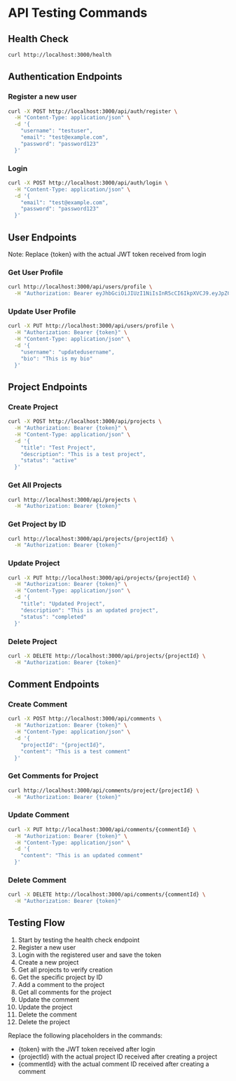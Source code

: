 # API Testing Commands

## Health Check
```bash
curl http://localhost:3000/health
```

## Authentication Endpoints

### Register a new user
```bash
curl -X POST http://localhost:3000/api/auth/register \
  -H "Content-Type: application/json" \
  -d '{
    "username": "testuser",
    "email": "test@example.com",
    "password": "password123"
  }'
```

### Login
```bash
curl -X POST http://localhost:3000/api/auth/login \
  -H "Content-Type: application/json" \
  -d '{
    "email": "test@example.com",
    "password": "password123"
  }'
```

## User Endpoints
Note: Replace {token} with the actual JWT token received from login

### Get User Profile
```bash
curl http://localhost:3000/api/users/profile \
  -H "Authorization: Bearer eyJhbGciOiJIUzI1NiIsInR5cCI6IkpXVCJ9.eyJpZCI6IjZkMTI4MmE3LTA1MzItNDIwZi05OTJhLWU2NDc2MWZkNzliMCIsInJvbGUiOiJ1c2VyIiwiaWF0IjoxNzM5NjAwNTgxLCJleHAiOjE3Mzk2ODY5ODF9.InZNogTdI5TIfuC6-RxA_4fE8I9xAt3K-kL3vRcs7hw"
```

### Update User Profile
```bash
curl -X PUT http://localhost:3000/api/users/profile \
  -H "Authorization: Bearer {token}" \
  -H "Content-Type: application/json" \
  -d '{
    "username": "updatedusername",
    "bio": "This is my bio"
  }'
```

## Project Endpoints

### Create Project
```bash
curl -X POST http://localhost:3000/api/projects \
  -H "Authorization: Bearer {token}" \
  -H "Content-Type: application/json" \
  -d '{
    "title": "Test Project",
    "description": "This is a test project",
    "status": "active"
  }'
```

### Get All Projects
```bash
curl http://localhost:3000/api/projects \
  -H "Authorization: Bearer {token}"
```

### Get Project by ID
```bash
curl http://localhost:3000/api/projects/{projectId} \
  -H "Authorization: Bearer {token}"
```

### Update Project
```bash
curl -X PUT http://localhost:3000/api/projects/{projectId} \
  -H "Authorization: Bearer {token}" \
  -H "Content-Type: application/json" \
  -d '{
    "title": "Updated Project",
    "description": "This is an updated project",
    "status": "completed"
  }'
```

### Delete Project
```bash
curl -X DELETE http://localhost:3000/api/projects/{projectId} \
  -H "Authorization: Bearer {token}"
```

## Comment Endpoints

### Create Comment
```bash
curl -X POST http://localhost:3000/api/comments \
  -H "Authorization: Bearer {token}" \
  -H "Content-Type: application/json" \
  -d '{
    "projectId": "{projectId}",
    "content": "This is a test comment"
  }'
```

### Get Comments for Project
```bash
curl http://localhost:3000/api/comments/project/{projectId} \
  -H "Authorization: Bearer {token}"
```

### Update Comment
```bash
curl -X PUT http://localhost:3000/api/comments/{commentId} \
  -H "Authorization: Bearer {token}" \
  -H "Content-Type: application/json" \
  -d '{
    "content": "This is an updated comment"
  }'
```

### Delete Comment
```bash
curl -X DELETE http://localhost:3000/api/comments/{commentId} \
  -H "Authorization: Bearer {token}"
```

## Testing Flow

1. Start by testing the health check endpoint
2. Register a new user
3. Login with the registered user and save the token
4. Create a new project
5. Get all projects to verify creation
6. Get the specific project by ID
7. Add a comment to the project
8. Get all comments for the project
9. Update the comment
10. Update the project
11. Delete the comment
12. Delete the project

Replace the following placeholders in the commands:
- {token} with the JWT token received after login
- {projectId} with the actual project ID received after creating a project
- {commentId} with the actual comment ID received after creating a comment
